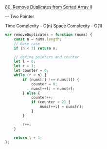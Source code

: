 [80. Remove Duplicates from Sorted Array II](https://leetcode.com/problems/remove-duplicates-from-sorted-array-ii/)

-- Two Pointer

Time Complexity - O(n)
Space Complexity - O(1)

```javascript
var removeDuplicates = function (nums) {
	const n = nums.length;
	// base case
	if (n < 3) return n;

	// define pointers and counter
	let l = 0;
	let r = 1;
	let counter = 0;
	while (r < n) {
		if (nums[r] !== nums[l]) {
			counter = 0;
			nums[++l] = nums[r];
		} else {
			counter++;
			if (counter < 2) {
				nums[++l] = nums[r];
			}
		}

		r++;
	}

	return l + 1;
};
```
